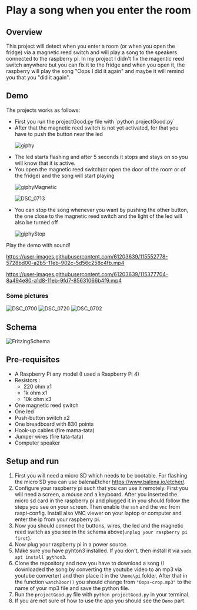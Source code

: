# Play a song when you enter the room
## Overview
This project will detect when you enter a room  (or when you open the fridge) via a magnetic reed switch and will play a song to the speakers connected to the raspberry pi. In my project I didn't fix the magentic reed switch anywhere but you can fix it to the fridge and when you open it, the raspberry will play the song "Oops I did it again" and maybe it will remind you that you "did it again".



## Demo 
The projects works as follows:
<ul>
  <li> First you run the projectGood.py file with `python projectGood.py`  </li>
  <li> After that the magnetic reed switch is not yet activated, for that you have to push the button near the led </li>
  
  ![giphy](https://user-images.githubusercontent.com/61203639/115377420-46eee000-a1d8-11eb-8400-4088eeef6544.gif)

  <li> The led starts flashing and after 5 seconds it stops and stays on so you will know that it is active. </li>
  <li> You open the magnetic reed switch(or open the door of the room or of the fridge) and the song will start playing </li>
  
  ![giphyMagnetic](https://user-images.githubusercontent.com/61203639/115379072-db0d7700-a1d9-11eb-9cc8-35d938c4d4bd.gif)




  ![DSC_0713](https://user-images.githubusercontent.com/61203639/115377988-cb416300-a1d8-11eb-8481-114893983734.JPG)

  <li> You can stop the song whenever you want by pushing the other button, the one close to the magnetic reed switch and the light of the led will also be turned off</li>
  
  ![giphyStop](https://user-images.githubusercontent.com/61203639/115379730-7868ab00-a1da-11eb-83f0-6acb8e43b728.gif)


  
  
</ul>Play the demo with sound!


https://user-images.githubusercontent.com/61203639/115552778-5728bd00-a2b5-11eb-902c-5d56c258c4fb.mp4



https://user-images.githubusercontent.com/61203639/115377704-8a494e80-a1d8-11eb-9fd7-85631066b4f9.mp4

### Some pictures
![DSC_0700](https://user-images.githubusercontent.com/61203639/115378481-43a82400-a1d9-11eb-8962-3809076f4118.JPG)
![DSC_0720](https://user-images.githubusercontent.com/61203639/115378513-4b67c880-a1d9-11eb-9c8a-a1ffb113d088.JPG)
![DSC_0702](https://user-images.githubusercontent.com/61203639/115378531-502c7c80-a1d9-11eb-95d8-8bd9a3ba910b.JPG)

## Schema

![FritzingSchema](https://user-images.githubusercontent.com/61203639/115379805-8caca800-a1da-11eb-983a-a37727ab0d92.png)

## Pre-requisites

<ul>
  <li> A Raspberry Pi any model (I used a Raspberry Pi 4)  </li>
  <li> Resistors : 
    <ul>
      <li> 220 ohm x1 </li>
      <li> 1k ohm x1 </li>
      <li> 10k ohm x3 </li>
    </ul>
  </li>
  <li> One magnetic reed switch </li>
  <li> One led </li>
  <li> Push-button switch x2 </li>
  <li> One breadboard with 830 points </li>
  <li> Hook-up cables (fire mama-tata) </li>
  <li> Jumper wires (fire tata-tata)</li>
  <li> Computer speaker </li>
</ul>

## Setup and run

1. First you will need a micro SD which needs to be bootable. For flashing the micro SD you can use balenaEtcher https://www.balena.io/etcher/.
2. Configure your raspberry pi such that you can use it remotely. First you will need a screen, a mouse and a keyboard. After you inserted the micro sd card in the raspberry pi and plugged it in you should follow the steps you see on your screen. Then enable the `ssh` and the `vnc` from raspi-config. Install also VNC viewer on your laptop or computer and enter the ip from your raspberry pi.
3. Now you should connect the buttons, wires, the led and the magnetic reed switch as you see in the schema above(`unplug your raspberry pi first`).
4. Now plug your raspberry pi in a power source.
5. Make sure you have pyhton3 installed. If you don't, then install it via `sudo apt install python3`.
6. Clone the repository and now you have to download a song (I downloaded the song by converting the youtube video to an mp3 via youtube converter) and then place it in the `\home\pi` folder. After that in the function `watchDoor()` you should change from `"Oops-crop.mp3"` to the name of your mp3 file and save the python file.
7. Run the `projectGood.py` file with `python projectGood.py` in your terminal.
8. If you are not sure of how to use the app you should see the `Demo` part.

  








